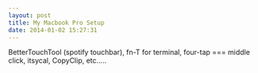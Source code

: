 ```yaml
---
layout: post
title: My Macbook Pro Setup
date: 2014-01-02 15:27:31
---
```


BetterTouchTool (spotify touchbar), fn-T for terminal, four-tap === middle click, itsycal, CopyClip, etc.....
